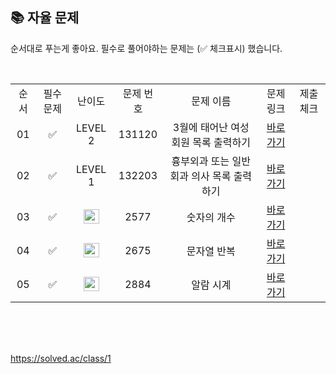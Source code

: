 
## 📚 자율 문제

순서대로 푸는게 좋아요.
필수로 풀어야하는 문제는 (✅ 체크표시) 했습니다.

<br/>
<table>
  <tr>
    <td align="center">순서</td>
    <td align="center">필수 문제</td>
    <td align="center">난이도</td>
    <td align="center">문제 번호</td>
    <td align="center">문제 이름</td>
    <td align="center">문제 링크</td>
    <td align="center">제출 체크</td>
  </tr>
  <tr>
    <td align="center">01</td>
    <td align="center">✅</td>
    <td align="center">LEVEL 2</td>
    <td align="center">131120</td>
    <td align="center">3월에 태어난 여성 회원 목록 출력하기</td>
    <td align="center"><a href="https://school.programmers.co.kr/learn/courses/30/lessons/131120">바로가기</a></td>
    <td align="center"></td>
  </tr>
   <tr>
    <td align="center">02</td>
    <td align="center">✅</td>
    <td align="center">LEVEL 1</td>
    <td align="center">132203</td>
    <td align="center">흉부외과 또는 일반회과 의사 목록 출력하기</td>
    <td align="center"><a href="https://school.programmers.co.kr/learn/courses/30/lessons/132203">바로가기</a></td>
    <td align="center"></td>
  </tr>
   <tr>
    <td align="center">03</td>
    <td align="center">✅</td>
    <td align="center"><img height="23px" width="25px" src="https://d2gd6pc034wcta.cloudfront.net/tier/4.svg"></td>
    <td align="center">2577</td>
    <td align="center">숫자의 개수</td>
    <td align="center"><a href="https://www.acmicpc.net/problem/2577">바로가기</a></td>
     <td align="center"></td>
  </tr>
  <tr>
    <td align="center">04</td>
    <td align="center">✅</td>
    <td align="center"><img height="23px" width="25px" src="https://d2gd6pc034wcta.cloudfront.net/tier/4.svg"></td>
    <td align="center">2675</td>
    <td align="center">문자열 반복</td>
    <td align="center"><a href="https://www.acmicpc.net/problem/2675">바로가기</a></td>
    <td align="center"></td>
  </tr>
   <tr>
    <td align="center">05</td>
    <td align="center">✅</td>
    <td align="center"><img height="23px" width="25px" src="https://d2gd6pc034wcta.cloudfront.net/tier/3.svg"></td>
    <td align="center">2884</td>
    <td align="center">알람 시계</td>
    <td align="center"><a href="https://www.acmicpc.net/problem/2884">바로가기</a></td>
     <td align="center"></td>
  </tr>
</table>
<br/><br/>


<br>


  
https://solved.ac/class/1  
  
